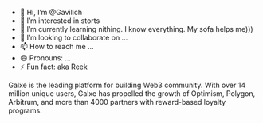 - 👋 Hi, I’m @Gavilich
- 👀 I’m interested in storts
- 🌱 I’m currently learning nithing. I know everything. My sofa helps me)))
- 💞️ I’m looking to collaborate on ...
- 📫 How to reach me ...
- 😄 Pronouns: ...
- ⚡ Fun fact: aka Reek

<!---
Gavilich/Gavilich is a ✨ special ✨ repository because its `README.md` (this file) appears on your GitHub profile.
You can click the Preview link to take a look at your changes.
--->
Galxe is the leading platform for building Web3 community. With over 14 million unique users, Galxe has propelled the growth of Optimism, Polygon, Arbitrum, and more than 4000 partners with reward-based loyalty programs.
